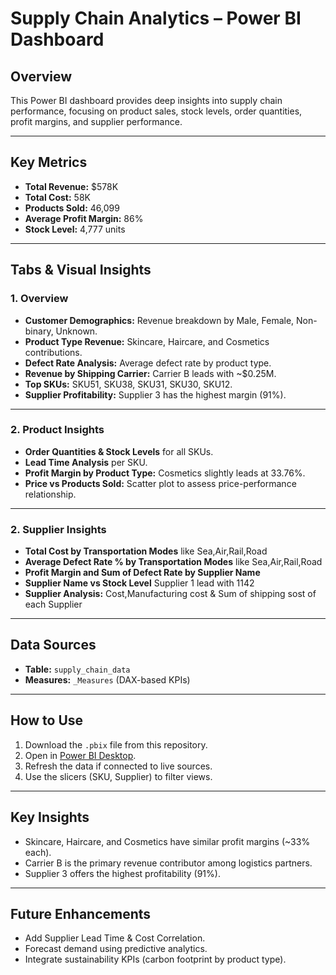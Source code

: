 # Supply Chain Analytics – Power BI Dashboard

## Overview
This Power BI dashboard provides deep insights into supply chain performance, focusing on product sales, stock levels, order quantities, profit margins, and supplier performance.

---

## Key Metrics
- **Total Revenue:** $578K
- **Total Cost:** 58K
- **Products Sold:** 46,099
- **Average Profit Margin:** 86%
- **Stock Level:** 4,777 units

---

## Tabs & Visual Insights

### 1. Overview

- **Customer Demographics:** Revenue breakdown by Male, Female, Non-binary, Unknown.
- **Product Type Revenue:** Skincare, Haircare, and Cosmetics contributions.
- **Defect Rate Analysis:** Average defect rate by product type.
- **Revenue by Shipping Carrier:** Carrier B leads with ~$0.25M.
- **Top SKUs:** SKU51, SKU38, SKU31, SKU30, SKU12.
- **Supplier Profitability:** Supplier 3 has the highest margin (91%).

---

### 2. Product Insights

- **Order Quantities & Stock Levels** for all SKUs.
- **Lead Time Analysis** per SKU.
- **Profit Margin by Product Type:** Cosmetics slightly leads at 33.76%.
- **Price vs Products Sold:** Scatter plot to assess price-performance relationship.

---

### 2. Supplier Insights

- **Total Cost by Transportation Modes** like Sea,Air,Rail,Road
- **Average Defect Rate % by Transportation Modes**  like Sea,Air,Rail,Road
- **Profit Margin and Sum of Defect Rate by Supplier Name**
- **Supplier Name vs Stock Level** Supplier 1 lead with 1142
- **Supplier Analysis:** Cost,Manufacturing cost & Sum of shipping sost of each Supplier

---

## Data Sources
- **Table:** `supply_chain_data`
- **Measures:** `_Measures` (DAX-based KPIs)

---

## How to Use
1. Download the `.pbix` file from this repository.
2. Open in [Power BI Desktop](https://powerbi.microsoft.com/desktop/).
3. Refresh the data if connected to live sources.
4. Use the slicers (SKU, Supplier) to filter views.

---

## Key Insights
- Skincare, Haircare, and Cosmetics have similar profit margins (~33% each).
- Carrier B is the primary revenue contributor among logistics partners.
- Supplier 3 offers the highest profitability (91%).

---

## Future Enhancements
- Add Supplier Lead Time & Cost Correlation.
- Forecast demand using predictive analytics.
- Integrate sustainability KPIs (carbon footprint by product type).
